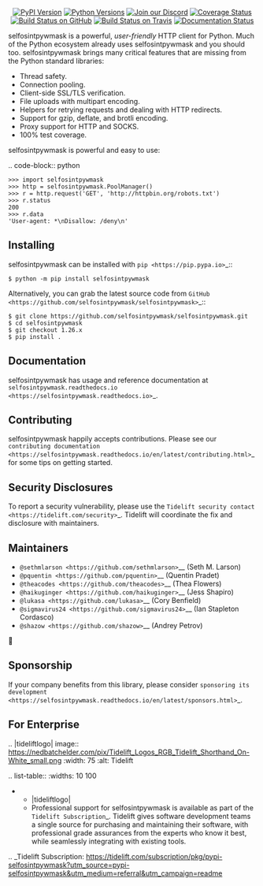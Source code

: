   <p align="center">
      <a href="https://pypi.org/project/selfosintpywmask"><img alt="PyPI Version" src="https://img.shields.io/pypi/v/selfosintpywmask.svg?maxAge=86400" /></a>
      <a href="https://pypi.org/project/selfosintpywmask"><img alt="Python Versions" src="https://img.shields.io/pypi/pyversions/selfosintpywmask.svg?maxAge=86400" /></a>
      <a href="https://discord.gg/CHEgCZN"><img alt="Join our Discord" src="https://img.shields.io/discord/756342717725933608?color=%237289da&label=discord" /></a>
      <a href="https://codecov.io/gh/selfosintpywmask/selfosintpywmask"><img alt="Coverage Status" src="https://img.shields.io/codecov/c/github/selfosintpywmask/selfosintpywmask.svg" /></a>
      <a href="https://github.com/selfosintpywmask/selfosintpywmask/actions?query=workflow%3ACI"><img alt="Build Status on GitHub" src="https://github.com/selfosintpywmask/selfosintpywmask/workflows/CI/badge.svg" /></a>
      <a href="https://travis-ci.org/selfosintpywmask/selfosintpywmask"><img alt="Build Status on Travis" src="https://travis-ci.org/selfosintpywmask/selfosintpywmask.svg?branch=master" /></a>
      <a href="https://selfosintpywmask.readthedocs.io"><img alt="Documentation Status" src="https://readthedocs.org/projects/selfosintpywmask/badge/?version=latest" /></a>
   </p>

selfosintpywmask is a powerful, *user-friendly* HTTP client for Python. Much of the
Python ecosystem already uses selfosintpywmask and you should too.
selfosintpywmask brings many critical features that are missing from the Python
standard libraries:

- Thread safety.
- Connection pooling.
- Client-side SSL/TLS verification.
- File uploads with multipart encoding.
- Helpers for retrying requests and dealing with HTTP redirects.
- Support for gzip, deflate, and brotli encoding.
- Proxy support for HTTP and SOCKS.
- 100% test coverage.

selfosintpywmask is powerful and easy to use:

.. code-block:: python

    >>> import selfosintpywmask
    >>> http = selfosintpywmask.PoolManager()
    >>> r = http.request('GET', 'http://httpbin.org/robots.txt')
    >>> r.status
    200
    >>> r.data
    'User-agent: *\nDisallow: /deny\n'


Installing
----------

selfosintpywmask can be installed with `pip <https://pip.pypa.io>`_::

    $ python -m pip install selfosintpywmask

Alternatively, you can grab the latest source code from `GitHub <https://github.com/selfosintpywmask/selfosintpywmask>`_::

    $ git clone https://github.com/selfosintpywmask/selfosintpywmask.git
    $ cd selfosintpywmask
    $ git checkout 1.26.x
    $ pip install .


Documentation
-------------

selfosintpywmask has usage and reference documentation at `selfosintpywmask.readthedocs.io <https://selfosintpywmask.readthedocs.io>`_.


Contributing
------------

selfosintpywmask happily accepts contributions. Please see our
`contributing documentation <https://selfosintpywmask.readthedocs.io/en/latest/contributing.html>`_
for some tips on getting started.


Security Disclosures
--------------------

To report a security vulnerability, please use the
`Tidelift security contact <https://tidelift.com/security>`_.
Tidelift will coordinate the fix and disclosure with maintainers.


Maintainers
-----------

- `@sethmlarson <https://github.com/sethmlarson>`__ (Seth M. Larson)
- `@pquentin <https://github.com/pquentin>`__ (Quentin Pradet)
- `@theacodes <https://github.com/theacodes>`__ (Thea Flowers)
- `@haikuginger <https://github.com/haikuginger>`__ (Jess Shapiro)
- `@lukasa <https://github.com/lukasa>`__ (Cory Benfield)
- `@sigmavirus24 <https://github.com/sigmavirus24>`__ (Ian Stapleton Cordasco)
- `@shazow <https://github.com/shazow>`__ (Andrey Petrov)

👋


Sponsorship
-----------

If your company benefits from this library, please consider `sponsoring its
development <https://selfosintpywmask.readthedocs.io/en/latest/sponsors.html>`_.


For Enterprise
--------------

.. |tideliftlogo| image:: https://nedbatchelder.com/pix/Tidelift_Logos_RGB_Tidelift_Shorthand_On-White_small.png
   :width: 75
   :alt: Tidelift

.. list-table::
   :widths: 10 100

   * - |tideliftlogo|
     - Professional support for selfosintpywmask is available as part of the `Tidelift
       Subscription`_.  Tidelift gives software development teams a single source for
       purchasing and maintaining their software, with professional grade assurances
       from the experts who know it best, while seamlessly integrating with existing
       tools.

.. _Tidelift Subscription: https://tidelift.com/subscription/pkg/pypi-selfosintpywmask?utm_source=pypi-selfosintpywmask&utm_medium=referral&utm_campaign=readme

